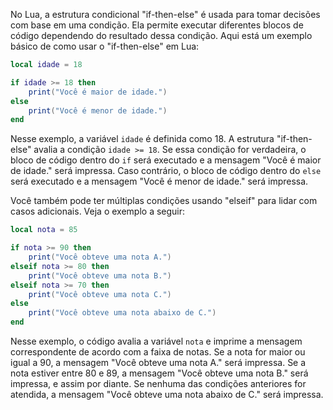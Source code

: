 No Lua, a estrutura condicional "if-then-else" é usada para tomar decisões com base em uma condição. Ela permite executar diferentes blocos de código dependendo do resultado dessa condição. Aqui está um exemplo básico de como usar o "if-then-else" em Lua:
```lua
local idade = 18

if idade >= 18 then
    print("Você é maior de idade.")
else
    print("Você é menor de idade.")
end
```
Nesse exemplo, a variável `idade` é definida como 18. A estrutura "if-then-else" avalia a condição `idade >= 18`. Se essa condição for verdadeira, o bloco de código dentro do `if` será executado e a mensagem "Você é maior de idade." será impressa. Caso contrário, o bloco de código dentro do `else` será executado e a mensagem "Você é menor de idade." será impressa.

Você também pode ter múltiplas condições usando "elseif" para lidar com casos adicionais. Veja o exemplo a seguir:
```lua
local nota = 85

if nota >= 90 then
    print("Você obteve uma nota A.")
elseif nota >= 80 then
    print("Você obteve uma nota B.")
elseif nota >= 70 then
    print("Você obteve uma nota C.")
else
    print("Você obteve uma nota abaixo de C.")
end
```
Nesse exemplo, o código avalia a variável `nota` e imprime a mensagem correspondente de acordo com a faixa de notas. Se a nota for maior ou igual a 90, a mensagem "Você obteve uma nota A." será impressa. Se a nota estiver entre 80 e 89, a mensagem "Você obteve uma nota B." será impressa, e assim por diante. Se nenhuma das condições anteriores for atendida, a mensagem "Você obteve uma nota abaixo de C." será impressa.
